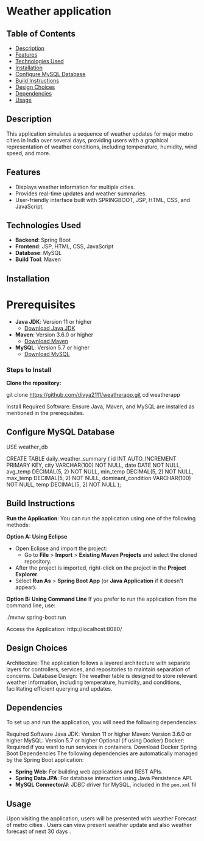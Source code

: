 # Weather application

## Table of Contents
- [Description](#description)
- [Features](#features)
- [Technologies Used](#technologies-used)
- [Installation](#installation)
- [Configure MySQL Database](#configure-mysql-database)
- [Build Instructions](#build-instructions)
- [Design Choices](#design-choices)
- [Dependencies](#dependencies)
- [Usage](#usage)

## Description
This application simulates a sequence of weather updates for major metro cities in India over several days, providing users with a graphical representation of weather conditions, including temperature, humidity, wind speed, and more.


## Features
- Displays weather information for multiple cities.
- Provides real-time updates and weather summaries.
- User-friendly interface built with SPRINGBOOT, JSP, HTML, CSS, and JavaScript.


## Technologies Used
- **Backend**: Spring Boot
- **Frontend**: JSP, HTML, CSS, JavaScript
- **Database**: MySQL
- **Build Tool**: Maven


## Installation
# Prerequisites
- **Java JDK**: Version 11 or higher
  - [Download Java JDK](https://www.oracle.com/java/technologies/javase-jdk11-downloads.html)
- **Maven**: Version 3.6.0 or higher
  - [Download Maven](https://maven.apache.org/download.cgi)
- **MySQL**: Version 5.7 or higher
  - [Download MySQL](https://dev.mysql.com/downloads/mysql/)
  
### Steps to Install
**Clone the repository:**
  
   git clone https://github.com/divya2111/weatherapp.git
   cd weatherapp
   
   Install Required Software: Ensure Java, Maven, and MySQL are installed as mentioned in the prerequisites.
   
## Configure MySQL Database
   
   USE weather_db
   
   CREATE TABLE daily_weather_summary (
    id INT AUTO_INCREMENT PRIMARY KEY,
    city VARCHAR(100) NOT NULL,
    date DATE NOT NULL,
    avg_temp DECIMAL(5, 2) NOT NULL,
    min_temp DECIMAL(5, 2) NOT NULL,
    max_temp DECIMAL(5, 2) NOT NULL,
    dominant_condition VARCHAR(100) NOT NULL,
    temp DECIMAL(5, 2) NOT NULL
);

## Build Instructions
 **Run the Application**:
   You can run the application using one of the following methods:

   **Option A: Using Eclipse**
   - Open Eclipse and import the project:
     - Go to **File** > **Import** > **Existing Maven Projects** and select the cloned repository.
   - After the project is imported, right-click on the project in the **Project Explorer**.
   - Select **Run As** > **Spring Boot App** (or **Java Application** if it doesn't appear).

   **Option B: Using Command Line**
   If you prefer to run the application from the command line, use:
   
   ./mvnw spring-boot:run
   
  Access the Application: http://localhost:8080/
   
## Design Choices
Architecture: The application follows a layered architecture with separate layers for controllers, services, and repositories to maintain separation of concerns.
Database Design: The weather table is designed to store relevant weather information, including temperature, humidity, and conditions, facilitating efficient querying and updates.

## Dependencies
To set up and run the application, you will need the following dependencies:

Required Software
Java JDK: Version 11 or higher
Maven: Version 3.6.0 or higher
MySQL: Version 5.7 or higher
Optional (if using Docker)
Docker: Required if you want to run services in containers.
Download Docker
Spring Boot Dependencies
   The following dependencies are automatically managed by the Spring Boot application:

- **Spring Web**: For building web applications and REST APIs.
- **Spring Data JPA**: For database interaction using Java Persistence API.
- **MySQL Connector/J**: JDBC driver for MySQL, included in the `pom.xml` fil
   
## Usage
Upon visiting the application, users will be presented with weather Forecast of metro cities . Users can view present weather update and also weather forecast of next 30 days .  

